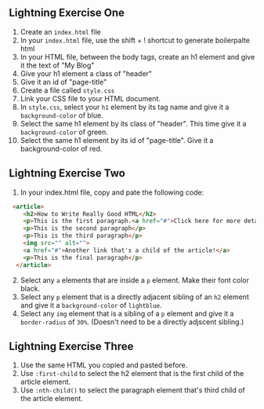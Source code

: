 ## Lightning Exercise One
1. Create an `index.html` file
2. In your `index.html` file, use the shift + ! shortcut to generate boilerpalte html
3. In your HTML file, between the body tags, create an h1 element and give it the text of "My Blog"
4. Give your h1 element a class of "header"
5. Give it an id of "page-title"
6. Create a file called `style.css`
7. Link your CSS file to your HTML document.
8. In `style.css`, select your `h1` element by its tag name and give it a `background-color` of blue.
9. Select the same h1 element by its class of "header". This time give it a `background-color` of green.
10. Select the same h1 element by its id of "page-title". Give it a background-color of red.

## Lightning Exercise Two
1. In your index.html file, copy and pate the following code:
```html
 <article>
    <h2>How to Write Really Good HTML</h2>
    <p>This is the first paragraph.<a href="#">Click here for more details</a></p>
    <p>This is the second paragraph</p>
    <p>This is the third paragraph</p>
    <img src="" alt="">
    <a href="#">Another link that's a child of the article!</a>
    <p>This is the final paragraph</p>
  </article>
```
2. Select any `a` elements that are inside a `p` element. Make their font color black.
3. Select any `p` element that is a directly adjacent sibling of an `h2` element and give it a `background-color` of `lightblue`.
4. Select any `img` element that is a sibling of a `p` element and give it a `border-radius` of `30%`. (Doesn't need to be a directly adjscent sibling.)

## Lightning Exercise Three
1. Use the same HTML you copied and pasted before.
2. Use `:first-child` to select the h2 element that is the first child of the article element.
3. Use `:nth-child()` to select the paragraph element that's third child of the article element.
